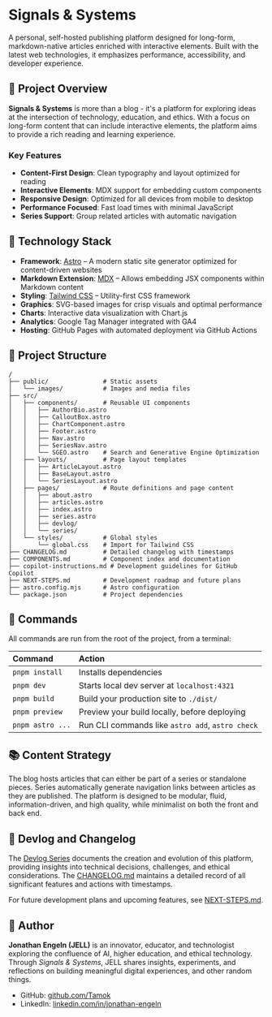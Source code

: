 # Signals & Systems

A personal, self-hosted publishing platform designed for long-form, markdown-native articles enriched with interactive elements. Built with the latest web technologies, it emphasizes performance, accessibility, and developer experience.

## 📝 Project Overview

**Signals & Systems** is more than a blog - it's a platform for exploring ideas at the intersection of technology, education, and ethics. With a focus on long-form content that can include interactive elements, the platform aims to provide a rich reading and learning experience.

### Key Features

- **Content-First Design**: Clean typography and layout optimized for reading
- **Interactive Elements**: MDX support for embedding custom components
- **Responsive Design**: Optimized for all devices from mobile to desktop
- **Performance Focused**: Fast load times with minimal JavaScript
- **Series Support**: Group related articles with automatic navigation

## 🚀 Technology Stack

- **Framework**: [Astro](https://astro.build/) – A modern static site generator optimized for content-driven websites
- **Markdown Extension**: [MDX](https://mdxjs.com/) – Allows embedding JSX components within Markdown content
- **Styling**: [Tailwind CSS](https://tailwindcss.com/) – Utility-first CSS framework
- **Graphics**: SVG-based images for crisp visuals and optimal performance
- **Charts**: Interactive data visualization with Chart.js
- **Analytics**: Google Tag Manager integrated with GA4
- **Hosting**: GitHub Pages with automated deployment via GitHub Actions

## 🧱 Project Structure

```
/
├── public/               # Static assets
│   └── images/           # Images and media files
├── src/
│   ├── components/       # Reusable UI components
│   │   ├── AuthorBio.astro
│   │   ├── CalloutBox.astro
│   │   ├── ChartComponent.astro
│   │   ├── Footer.astro
│   │   ├── Nav.astro
│   │   ├── SeriesNav.astro
│   │   └── SGEO.astro    # Search and Generative Engine Optimization
│   ├── layouts/          # Page layout templates
│   │   ├── ArticleLayout.astro
│   │   ├── BaseLayout.astro
│   │   └── SeriesLayout.astro
│   ├── pages/            # Route definitions and page content
│   │   ├── about.astro
│   │   ├── articles.astro
│   │   ├── index.astro
│   │   ├── series.astro
│   │   ├── devlog/
│   │   └── series/
│   └── styles/           # Global styles
│       └── global.css    # Import for Tailwind CSS
├── CHANGELOG.md          # Detailed changelog with timestamps
├── COMPONENTS.md         # Component index and documentation
├── copilot-instructions.md # Development guidelines for GitHub Copilot
├── NEXT-STEPS.md         # Development roadmap and future plans
├── astro.config.mjs      # Astro configuration
└── package.json          # Project dependencies
```

## 🧞 Commands

All commands are run from the root of the project, from a terminal:

| Command                   | Action                                           |
| :------------------------ | :----------------------------------------------- |
| `pnpm install`            | Installs dependencies                            |
| `pnpm dev`                | Starts local dev server at `localhost:4321`      |
| `pnpm build`              | Build your production site to `./dist/`          |
| `pnpm preview`            | Preview your build locally, before deploying     |
| `pnpm astro ...`          | Run CLI commands like `astro add`, `astro check` |

## 📚 Content Strategy

The blog hosts articles that can either be part of a series or standalone pieces. Series automatically generate navigation links between articles as they are published. The platform is designed to be modular, fluid, information-driven, and high quality, while minimalist on both the front and back end.

## 📝 Devlog and Changelog

The [Devlog Series](/series/devlog) documents the creation and evolution of this platform, providing insights into technical decisions, challenges, and ethical considerations. The [CHANGELOG.md](./CHANGELOG.md) maintains a detailed record of all significant features and actions with timestamps. 

For future development plans and upcoming features, see [NEXT-STEPS.md](./NEXT-STEPS.md).

## 👤 Author

**Jonathan Engeln (JELL)** is an innovator, educator, and technologist exploring the confluence of AI, higher education, and ethical technology. Through _Signals & Systems_, JELL shares insights, experiments, and reflections on building meaningful digital experiences, and other random things.

- GitHub: [github.com/Tamok](https://github.com/Tamok)
- LinkedIn: [linkedin.com/in/jonathan-engeln](https://www.linkedin.com/in/jonathan-engeln/)

